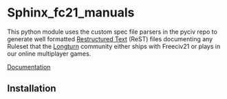 Sphinx_fc21_manuals
===================

This python module uses the custom spec file parsers in the pyciv repo to generate well formatted
[Restructured Text](https://www.sphinx-doc.org/en/master/usage/restructuredtext/index.html) (ReST) files
documenting any Ruleset that the [Longturn](https://longturn.net) community either ships with Freeciv21 or
plays in our online multiplayer games.

[Documentation](docs/index.md)

Installation
------------
